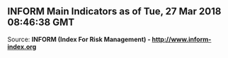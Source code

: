 ## INFORM Main Indicators as of Tue, 27 Mar 2018 08:46:38 GMT

Source: **INFORM (Index For Risk Management) - http://www.inform-index.org**